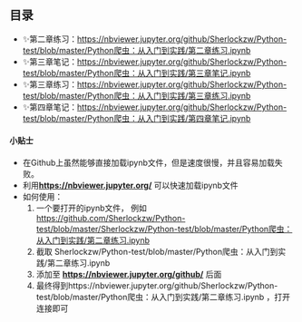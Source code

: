 ## 目录

- :sparkles:第二章练习：https://nbviewer.jupyter.org/github/Sherlockzw/Python-test/blob/master/Python爬虫：从入门到实践/第二章练习.ipynb
- :sparkles:第三章笔记：https://nbviewer.jupyter.org/github/Sherlockzw/Python-test/blob/master/Python爬虫：从入门到实践/第三章笔记.ipynb
- :sparkles:第三章练习：https://nbviewer.jupyter.org/github/Sherlockzw/Python-test/blob/master/Python爬虫：从入门到实践/第三章练习.ipynb
- :sparkles:第四章笔记：https://nbviewer.jupyter.org/github/Sherlockzw/Python-test/blob/master/Python爬虫：从入门到实践/第四章笔记.ipynb






#### 小贴士
* 在Github上虽然能够直接加载ipynb文件，但是速度很慢，并且容易加载失败。
* 利用**https://nbviewer.jupyter.org/** 可以快速加载ipynb文件
* 如何使用： 
  1. 一个要打开的ipynb文件， 例如 https://github.com/Sherlockzw/Python-test/blob/master/Sherlockzw/Python-test/blob/master/Python爬虫：从入门到实践/第二章练习.ipynb
  2. 截取 Sherlockzw/Python-test/blob/master/Python爬虫：从入门到实践/第二章练习.ipynb
  3. 添加至 **https://nbviewer.jupyter.org/github/** 后面
  4. 最终得到https://nbviewer.jupyter.org/github/Sherlockzw/Python-test/blob/master/Python爬虫：从入门到实践/第二章练习.ipynb ，打开连接即可
